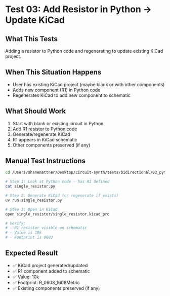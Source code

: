 # Test 03: Add Resistor in Python → Update KiCad

## What This Tests

Adding a resistor to Python code and regenerating to update existing KiCad project.

## When This Situation Happens

- User has existing KiCad project (maybe blank or with other components)
- Adds new component (R1) in Python code
- Regenerates KiCad to add new component to schematic

## What Should Work

1. Start with blank or existing circuit in Python
2. Add R1 resistor to Python code
3. Generate/regenerate KiCad
4. R1 appears in KiCad schematic
5. Other components preserved (if any)

## Manual Test Instructions

```bash
cd /Users/shanemattner/Desktop/circuit-synth/tests/bidirectional/03_python_to_kicad

# Step 1: Look at Python code - has R1 defined
cat single_resistor.py

# Step 2: Generate KiCad (or regenerate if exists)
uv run single_resistor.py

# Step 3: Open in KiCad
open single_resistor/single_resistor.kicad_pro

# Verify:
# - R1 resistor visible on schematic
# - Value is 10k
# - Footprint is 0603
```

## Expected Result

- ✅ KiCad project generated/updated
- ✅ R1 component added to schematic
- ✅ Value: 10k
- ✅ Footprint: R_0603_1608Metric
- ✅ Existing components preserved (if any)
